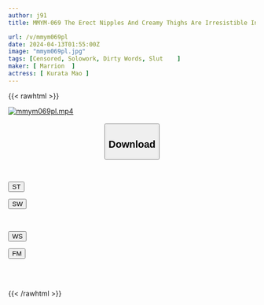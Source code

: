 ```yaml
---
author: j91
title: MMYM-069 The Erect Nipples And Creamy Thighs Are Irresistible In The Lustful Gaze! Obscene Language Woman Mao Kurata

url: /v/mmym069pl
date: 2024-04-13T01:55:00Z
image: "mmym069pl.jpg"
tags: [Censored, Solowork, Dirty Words, Slut	]
maker: [ Marrion  ]
actress: [ Kurata Mao ]
---
```



{{< rawhtml >}}

<div class="video" data-videoid="ReZA27jR38TdWXK">
    <a href="javascript:;">
        <img src="/v/mmym069pl/mmym069pl.jpg" width="WIDTH" height="HEIGHT" alt="mmym069pl.mp4" loading="lazy">
    </a>
</div>

<script type="text/javascript" src="https://j91.asia/asset/on-demand-st.js"></script>

<br>
  <link rel="stylesheet" href="https://j91.asia/asset/bs5.css">
  
  <center>
  <button class="btn btn-primary" type="button" data-bs-toggle="collapse" data-bs-target=".multi-collapse" aria-expanded="false" aria-controls="multiCollapseExample1 multiCollapseExample2"><h2>Download</h2></button></center>
</p>
<div class="row">
  <div class="col">
    <div class="collapse multi-collapse" id="multiCollapseExample1">
      <div class="card card-body">
	      	      <br>
<div class="buttons">  
<p><a href="https://streamtape.to/v/ReZA27jR38TdWXK" target="_blank"><button class="btn-hover color-3"><i class="fa fa-download"></i> ST</button></a></p>
<p><a href="https://asnwish.com/lcqk2c9i11i3" target="_blank"><button class="btn-hover color-2"><i class="fa fa-download"></i> SW</button></a></p></div>
    </div>
  </div>
</div>
  <div class="col">
    <div class="collapse multi-collapse" id="multiCollapseExample2">
      <div class="card card-body">
	      <br>
<div class="buttons">
<p><a href="https://wolfstream.tv/eb4u9ah03bzc"><button class="btn-hover color-9"><i class="fa fa-download"></i> WS</button></a></p>
<p><a href="https://filemoon.sx/d/x14tp4dixnhq"><button class="btn-hover color-8"><i class="fa fa-download"></i> FM</button></a></p></div>
<br><br>
      </div>
    </div>
  </div>
</div>

{{< /rawhtml >}}